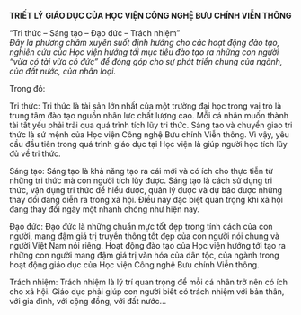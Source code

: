 **TRIẾT LÝ GIÁO DỤC CỦA HỌC VIỆN CÔNG NGHỆ BƯU CHÍNH VIỄN THÔNG**

“Tri thức – Sáng tạo – Đạo đức – Trách nhiệm”  
*Đây là phương châm xuyên suốt định hướng cho các hoạt động đào tạo, nghiên cứu của Học viện hướng tới mục tiêu đào tạo ra những con người “vừa có tài vừa có đức” để đóng góp cho sự phát triển chung của ngành, của đất nước, của nhân loại.*

Trong đó:

Tri thức: Tri thức là tài sản lớn nhất của một trường đại học trong vai trò là trung tâm đào tạo nguồn nhân lực chất lượng cao. Mỗi cá nhân muốn thành tài tất yếu phải trải qua quá trình tích lũy tri thức. Sáng tạo và chuyển giao tri thức là sứ mệnh của Học viện Công nghệ Bưu chính Viễn thông. Vì vậy, yêu cầu đầu tiên trong quá trình giáo dục tại Học viện là giúp người học tích lũy đủ về tri thức.

Sáng tạo: Sáng tạo là khả năng tạo ra cái mới và có ích cho thực tiễn từ những tri thức mà con người tích lũy được. Sáng tạo là cách sử dụng tri thức, vận dụng tri thức để hiểu được, quản lý được và dự báo được những thay đổi đang diễn ra trong xã hội. Điều này đặc biệt quan trọng khi xã hội đang thay đổi ngày một nhanh chóng như hiện nay.

Đạo đức: Đạo đức là những chuẩn mực tốt đẹp trong tính cách của con người, mang đậm giá trị truyền thông tốt đẹp của con người nói chung và người Việt Nam nói riêng. Hoạt động đào tạo của Học viện hướng tới tạo ra những con người mang đậm giá trị văn hóa của dân tộc, của ngành trong hoạt động giáo dục của Học viện Công nghệ Bưu chính Viễn thông.

Trách nhiệm: Trách nhiệm là lý trí quan trọng để mỗi cá nhân trở nên có ích cho xã hội. Giáo dục phải giúp con người biết có trách nhiệm với bản thân, với gia đình, với cộng đồng, với đất nước…
